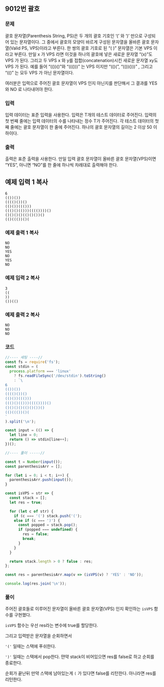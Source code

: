 ## 9012번 괄호

### 문제

괄호 문자열(Parenthesis String, PS)은 두 개의 괄호 기호인 ‘(’ 와 ‘)’ 만으로 구성되어 있는 문자열이다. 그 중에서 괄호의 모양이 바르게 구성된 문자열을 올바른 괄호 문자열(Valid PS, VPS)이라고 부른다. 한 쌍의 괄호 기호로 된 “( )” 문자열은 기본 VPS 이라고 부른다. 만일 x 가 VPS 라면 이것을 하나의 괄호에 넣은 새로운 문자열 “(x)”도 VPS 가 된다. 그리고 두 VPS x 와 y를 접합(concatenation)시킨 새로운 문자열 xy도 VPS 가 된다. 예를 들어 “(())()”와 “((()))” 는 VPS 이지만 “(()(”, “(())()))” , 그리고 “(()” 는 모두 VPS 가 아닌 문자열이다. 

여러분은 입력으로 주어진 괄호 문자열이 VPS 인지 아닌지를 판단해서 그 결과를 YES 와 NO 로 나타내어야 한다. 

### 입력

입력 데이터는 표준 입력을 사용한다. 입력은 T개의 테스트 데이터로 주어진다. 입력의 첫 번째 줄에는 입력 데이터의 수를 나타내는 정수 T가 주어진다. 각 테스트 데이터의 첫째 줄에는 괄호 문자열이 한 줄에 주어진다. 하나의 괄호 문자열의 길이는 2 이상 50 이하이다. 

### 출력

출력은 표준 출력을 사용한다. 만일 입력 괄호 문자열이 올바른 괄호 문자열(VPS)이면 “YES”, 아니면 “NO”를 한 줄에 하나씩 차례대로 출력해야 한다. 

## 예제 입력 1 복사

```
6
(())())
(((()())()
(()())((()))
((()()(()))(((())))()
()()()()(()()())()
(()((())()(
```

### 예제 출력 1 복사

```
NO
NO
YES
NO
YES
NO
```

### 예제 입력 2 복사

```
3
((
))
())(()
```

### 예제 출력 2 복사

```
NO
NO
NO
```



### 코드

```js
//---- 세팅 ----//
const fs = require('fs');
const stdin = (
  process.platform === 'linux'
    ? fs.readFileSync('/dev/stdin').toString()
    : `\
6
(())())
(((()())()
(()())((()))
((()()(()))(((())))()
()()()()(()()())()
(()((())()(
`
).split('\n');

const input = (() => {
  let line = 0;
  return () => stdin[line++];
})();

//---- 풀이 -----//

const t = Number(input());
const parenthesisArr = [];

for (let i = 0; i < t; i++) {
  parenthesisArr.push(input());
}

const isVPS = str => {
  const stack = [];
  let res = true;

  for (let c of str) {
    if (c === '(') stack.push('(');
    else if (c === ')') {
      const popped = stack.pop();
      if (popped === undefined) {
        res = false;
        break;
      }
    }
  }

  return stack.length > 0 ? false : res;
};

const res = parenthesisArr.map(v => (isVPS(v) ? 'YES' : 'NO'));

console.log(res.join('\n'));

```



### 풀이

주어진 괄호들로 이루어진 문자열이 올바른 괄호 문자열(VPS) 인지 확인하는 `isVPS` 함수를 구현했다.

`isVPS` 함수는 우선 res라는 변수에 true를 할당한다.

그리고 입력받은 문자열을 순회하면서 

`'('`  일때는 스택에 푸쉬한다.

`')'`  일때는 스택에서 pop한다. 먄약 stack이 비어있으면 res를 false로 하고 순회를 종료한다.

순회가 끝난뒤 만약 스택에 남아있는게 `(` 가 있다면 false를 리턴한다. 아니라면 res를 리턴한다.

